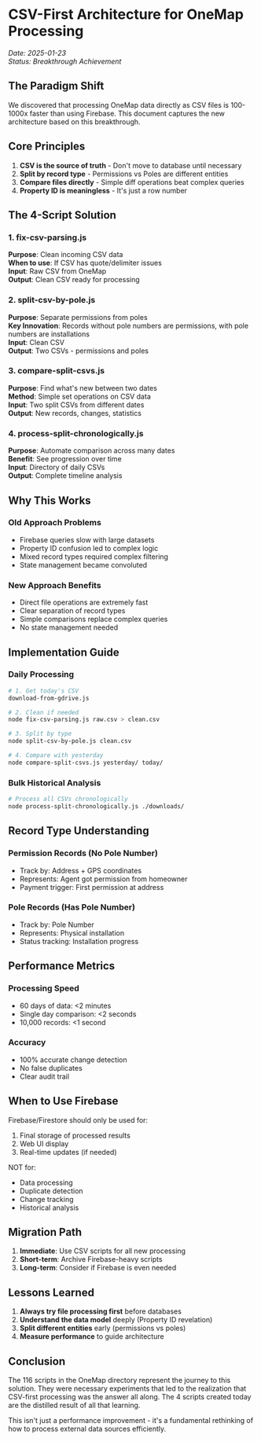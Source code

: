 # CSV-First Architecture for OneMap Processing

*Date: 2025-01-23*  
*Status: Breakthrough Achievement*

## The Paradigm Shift

We discovered that processing OneMap data directly as CSV files is 100-1000x faster than using Firebase. This document captures the new architecture based on this breakthrough.

## Core Principles

1. **CSV is the source of truth** - Don't move to database until necessary
2. **Split by record type** - Permissions vs Poles are different entities
3. **Compare files directly** - Simple diff operations beat complex queries
4. **Property ID is meaningless** - It's just a row number

## The 4-Script Solution

### 1. fix-csv-parsing.js
**Purpose**: Clean incoming CSV data  
**When to use**: If CSV has quote/delimiter issues  
**Input**: Raw CSV from OneMap  
**Output**: Clean CSV ready for processing  

### 2. split-csv-by-pole.js
**Purpose**: Separate permissions from poles  
**Key Innovation**: Records without pole numbers are permissions, with pole numbers are installations  
**Input**: Clean CSV  
**Output**: Two CSVs - permissions and poles  

### 3. compare-split-csvs.js
**Purpose**: Find what's new between two dates  
**Method**: Simple set operations on CSV data  
**Input**: Two split CSVs from different dates  
**Output**: New records, changes, statistics  

### 4. process-split-chronologically.js
**Purpose**: Automate comparison across many dates  
**Benefit**: See progression over time  
**Input**: Directory of daily CSVs  
**Output**: Complete timeline analysis  

## Why This Works

### Old Approach Problems
- Firebase queries slow with large datasets
- Property ID confusion led to complex logic
- Mixed record types required complex filtering
- State management became convoluted

### New Approach Benefits
- Direct file operations are extremely fast
- Clear separation of record types
- Simple comparisons replace complex queries
- No state management needed

## Implementation Guide

### Daily Processing
```bash
# 1. Get today's CSV
download-from-gdrive.js

# 2. Clean if needed
node fix-csv-parsing.js raw.csv > clean.csv

# 3. Split by type
node split-csv-by-pole.js clean.csv

# 4. Compare with yesterday
node compare-split-csvs.js yesterday/ today/
```

### Bulk Historical Analysis
```bash
# Process all CSVs chronologically
node process-split-chronologically.js ./downloads/
```

## Record Type Understanding

### Permission Records (No Pole Number)
- Track by: Address + GPS coordinates
- Represents: Agent got permission from homeowner
- Payment trigger: First permission at address

### Pole Records (Has Pole Number)
- Track by: Pole Number
- Represents: Physical installation
- Status tracking: Installation progress

## Performance Metrics

### Processing Speed
- 60 days of data: <2 minutes
- Single day comparison: <2 seconds
- 10,000 records: <1 second

### Accuracy
- 100% accurate change detection
- No false duplicates
- Clear audit trail

## When to Use Firebase

Firebase/Firestore should only be used for:
1. Final storage of processed results
2. Web UI display
3. Real-time updates (if needed)

NOT for:
- Data processing
- Duplicate detection  
- Change tracking
- Historical analysis

## Migration Path

1. **Immediate**: Use CSV scripts for all new processing
2. **Short-term**: Archive Firebase-heavy scripts
3. **Long-term**: Consider if Firebase is even needed

## Lessons Learned

1. **Always try file processing first** before databases
2. **Understand the data model** deeply (Property ID revelation)
3. **Split different entities** early (permissions vs poles)
4. **Measure performance** to guide architecture

## Conclusion

The 116 scripts in the OneMap directory represent the journey to this solution. They were necessary experiments that led to the realization that CSV-first processing was the answer all along. The 4 scripts created today are the distilled result of all that learning.

This isn't just a performance improvement - it's a fundamental rethinking of how to process external data sources efficiently.